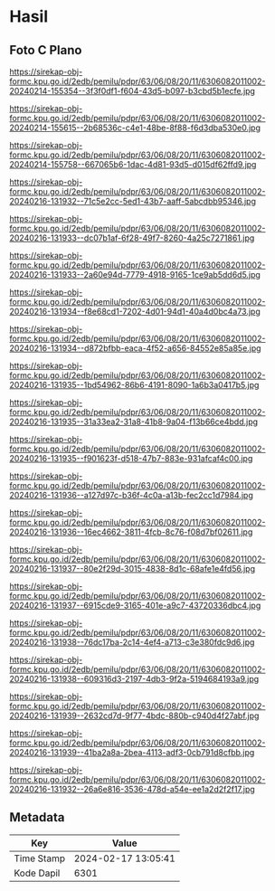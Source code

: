 # Hasil

## Foto C Plano

https://sirekap-obj-formc.kpu.go.id/2edb/pemilu/pdpr/63/06/08/20/11/6306082011002-20240214-155354--3f3f0df1-f604-43d5-b097-b3cbd5b1ecfe.jpg

https://sirekap-obj-formc.kpu.go.id/2edb/pemilu/pdpr/63/06/08/20/11/6306082011002-20240214-155615--2b68536c-c4e1-48be-8f88-f6d3dba530e0.jpg

https://sirekap-obj-formc.kpu.go.id/2edb/pemilu/pdpr/63/06/08/20/11/6306082011002-20240214-155758--667065b6-1dac-4d81-93d5-d015df62ffd9.jpg

https://sirekap-obj-formc.kpu.go.id/2edb/pemilu/pdpr/63/06/08/20/11/6306082011002-20240216-131932--71c5e2cc-5ed1-43b7-aaff-5abcdbb95346.jpg

https://sirekap-obj-formc.kpu.go.id/2edb/pemilu/pdpr/63/06/08/20/11/6306082011002-20240216-131933--dc07b1af-6f28-49f7-8260-4a25c7271861.jpg

https://sirekap-obj-formc.kpu.go.id/2edb/pemilu/pdpr/63/06/08/20/11/6306082011002-20240216-131933--2a60e94d-7779-4918-9165-1ce9ab5dd6d5.jpg

https://sirekap-obj-formc.kpu.go.id/2edb/pemilu/pdpr/63/06/08/20/11/6306082011002-20240216-131934--f8e68cd1-7202-4d01-94d1-40a4d0bc4a73.jpg

https://sirekap-obj-formc.kpu.go.id/2edb/pemilu/pdpr/63/06/08/20/11/6306082011002-20240216-131934--d872bfbb-eaca-4f52-a656-84552e85a85e.jpg

https://sirekap-obj-formc.kpu.go.id/2edb/pemilu/pdpr/63/06/08/20/11/6306082011002-20240216-131935--1bd54962-86b6-4191-8090-1a6b3a0417b5.jpg

https://sirekap-obj-formc.kpu.go.id/2edb/pemilu/pdpr/63/06/08/20/11/6306082011002-20240216-131935--31a33ea2-31a8-41b8-9a04-f13b66ce4bdd.jpg

https://sirekap-obj-formc.kpu.go.id/2edb/pemilu/pdpr/63/06/08/20/11/6306082011002-20240216-131935--f901623f-d518-47b7-883e-931afcaf4c00.jpg

https://sirekap-obj-formc.kpu.go.id/2edb/pemilu/pdpr/63/06/08/20/11/6306082011002-20240216-131936--a127d97c-b36f-4c0a-a13b-fec2cc1d7984.jpg

https://sirekap-obj-formc.kpu.go.id/2edb/pemilu/pdpr/63/06/08/20/11/6306082011002-20240216-131936--16ec4662-3811-4fcb-8c76-f08d7bf02611.jpg

https://sirekap-obj-formc.kpu.go.id/2edb/pemilu/pdpr/63/06/08/20/11/6306082011002-20240216-131937--80e2f29d-3015-4838-8d1c-68afe1e4fd56.jpg

https://sirekap-obj-formc.kpu.go.id/2edb/pemilu/pdpr/63/06/08/20/11/6306082011002-20240216-131937--6915cde9-3165-401e-a9c7-43720336dbc4.jpg

https://sirekap-obj-formc.kpu.go.id/2edb/pemilu/pdpr/63/06/08/20/11/6306082011002-20240216-131938--76dc17ba-2c14-4ef4-a713-c3e380fdc9d6.jpg

https://sirekap-obj-formc.kpu.go.id/2edb/pemilu/pdpr/63/06/08/20/11/6306082011002-20240216-131938--609316d3-2197-4db3-9f2a-5194684193a9.jpg

https://sirekap-obj-formc.kpu.go.id/2edb/pemilu/pdpr/63/06/08/20/11/6306082011002-20240216-131939--2632cd7d-9f77-4bdc-880b-c940d4f27abf.jpg

https://sirekap-obj-formc.kpu.go.id/2edb/pemilu/pdpr/63/06/08/20/11/6306082011002-20240216-131939--41ba2a8a-2bea-4113-adf3-0cb791d8cfbb.jpg

https://sirekap-obj-formc.kpu.go.id/2edb/pemilu/pdpr/63/06/08/20/11/6306082011002-20240216-131932--26a6e816-3536-478d-a54e-ee1a2d2f2f17.jpg


## Metadata

| Key        | Value               |
| ---------- | ------------------- |
| Time Stamp | 2024-02-17 13:05:41 |
| Kode Dapil | 6301                |



